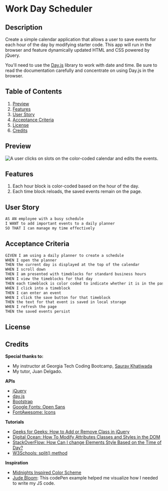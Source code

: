 # Work Day Scheduler

## Description

Create a simple calendar application that allows a user to save events for each hour of the day by modifying starter code. This app will run in the browser and feature dynamically updated HTML and CSS powered by jQuery.

You'll need to use the [Day.js](https://day.js.org/en/) library to work with date and time. Be sure to read the documentation carefully and concentrate on using Day.js in the browser.

## Table of Contents
1. [Preview](#preview)
2. [Features](#features)
3. [User Story](#user-story)
4. [Acceptance Criteria](#acceptance-criteria)
5. [License](#license)
6. [Credits](#credits)

## Preview
![A user clicks on slots on the color-coded calendar and edits the events.](/assets/image/)

## Features
1. Each hour block is color-coded based on the hour of the day.
2. Each time block reloads, the saved events remain on the page.

## User Story

```md
AS AN employee with a busy schedule
I WANT to add important events to a daily planner
SO THAT I can manage my time effectively
```

## Acceptance Criteria

```md
GIVEN I am using a daily planner to create a schedule
WHEN I open the planner
THEN the current day is displayed at the top of the calendar
WHEN I scroll down
THEN I am presented with timeblocks for standard business hours
WHEN I view the timeblocks for that day
THEN each timeblock is color coded to indicate whether it is in the past, present, or future
WHEN I click into a timeblock
THEN I can enter an event
WHEN I click the save button for that timeblock
THEN the text for that event is saved in local storage
WHEN I refresh the page
THEN the saved events persist
```

## License

## Credits

**Special thanks to:**
- My instructor at Georgia Tech Coding Bootcamp, [Saurav Khatiwada
](https://github.com/khatiwadasaurav)
- My tutor, Juan Delgado.

**APIs**
- [jQuery](https://jquery.com/)
- [day.js](https://day.js.org/en/)
- [Bootstrap](https://getbootstrap.com/)
- [Google Fonts: Open Sans](https://fonts.google.com/specimen/Open+Sans?query=open+sans)
- [FontAwesome: Icons](https://fontawesome.com/)

**Tutorials**
- [Geeks for Geeks: How to Add or Remove Class in jQuery](https://www.geeksforgeeks.org/how-to-add-or-remove-class-in-jquery/)
- [Digital Ocean: How To Modify Attributes Classes and Styles in the DOM](https://www.digitalocean.com/community/tutorials/how-to-modify-attributes-classes-and-styles-in-the-dom)
- [StackOverFlow: How Can I change Elements Style Based on the Time of Day?](https://stackoverflow.com/questions/62462599/how-can-i-change-elements-style-based-on-the-time-of-day)
- [W3Schools: split() method](https://www.w3schools.com/jsref/jsref_split.asp#:~:text=The%20split()%20method%20splits,string%20is%20split%20between%20words.)

**Inspiration**
- [Midnights Inspired Color Scheme](https://theswiftiest.com/features/heres-a-color-palette-for-the-midnights-era/)
- [Jude Bloom](https://codepen.io/judebloom/pen/RwGbVWB?editors=0010): This codePen example helped me visualize how I needed to write my JS code.

